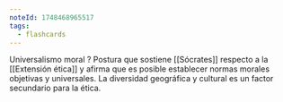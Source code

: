 ```yaml
---
noteId: 1748468965517
tags:
  - flashcards
---
```

Universalismo moral
?
Postura que sostiene [[Sócrates]] respecto a la [[Extensión ética]] y afirma que es posible establecer normas morales objetivas y universales. La diversidad geográfica y cultural es un factor secundario para la ética.
